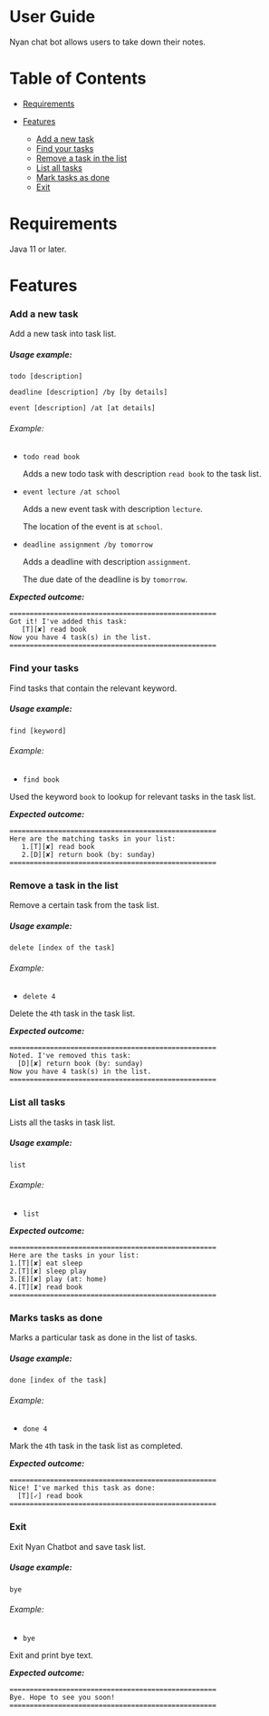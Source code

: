 # User Guide
Nyan chat bot allows users to take down their notes.

# Table of Contents

- [Requirements](https://github.com/NyanWunPaing/duke/tree/master/docs#requirements)
- [Features](https://github.com/NyanWunPaing/duke/tree/master/docs#features)
    
    - [Add a new task](https://github.com/NyanWunPaing/duke/tree/master/docs#add-a-new-task)
    - [Find your tasks](https://github.com/NyanWunPaing/duke/tree/master/docs#find-your-tasks)
    - [Remove a task in the list](https://github.com/NyanWunPaing/duke/tree/master/docs#remove-a-task-in-the-list)
    - [List all tasks](https://github.com/NyanWunPaing/duke/tree/master/docs#list-all-tasks)
    - [Mark tasks as done](https://github.com/NyanWunPaing/duke/tree/master/docs#marks-tasks-as-done)
    - [Exit](https://github.com/NyanWunPaing/duke/tree/master/docs#exit)

# Requirements 
Java 11 or later.

# Features

### Add a new task 

Add a new task into task list.

##### Usage example:

`todo [description]`

`deadline [description] /by [by details]`

`event [description] /at [at details]`

###### Example: 
 
 - `todo read book`
   
   Adds a new todo task with description `read book` to the task list. 
  
 - `event lecture /at school`
 
   Adds a new event task with description `lecture`. 
   
   The location of the event is at `school`.
   
  - `deadline assignment /by tomorrow`
   
     Adds a deadline with description `assignment`. 
     
     The due date of the deadline is by `tomorrow`.
   
 ***Expected outcome:***

    ===================================================
    Got it! I've added this task:
       [T][✘] read book
    Now you have 4 task(s) in the list.
    ===================================================
                     
### Find your tasks
Find tasks that contain the relevant keyword.

##### Usage example:

`find [keyword]`

###### Example: 

- `find book`

Used the keyword `book` to lookup for relevant tasks in the task list.

***Expected outcome:***
  
    ===================================================
    Here are the matching tasks in your list:
       1.[T][✘] read book
       2.[D][✘] return book (by: sunday)
    ===================================================

### Remove a task in the list

Remove a certain task from the task list.

##### Usage example:
`delete [index of the task]`

###### Example: 

- `delete 4`

Delete the `4`th task in the task list. 
   
 ***Expected outcome:***
    
    ===================================================
    Noted. I've removed this task:
      [D][✘] return book (by: sunday)
    Now you have 4 task(s) in the list.
    ===================================================

### List all tasks
Lists all the tasks in task list.

##### Usage example:
`list`

###### Example: 

- `list`
   
 ***Expected outcome:***
 
    ===================================================
    Here are the tasks in your list:
    1.[T][✘] eat sleep
    2.[T][✘] sleep play
    3.[E][✘] play (at: home)
    4.[T][✘] read book
    ===================================================

### Marks tasks as done
Marks a particular task as done in the list of tasks.

##### Usage example:
`done [index of the task]`

###### Example: 

- `done 4`

Mark the `4`th task in the task list as completed.

 ***Expected outcome:***

    ===================================================
    Nice! I've marked this task as done:
      [T][✓] read book
    ===================================================
    

### Exit
Exit Nyan Chatbot and save task list.

##### Usage example:
`bye`

###### Example: 

- `bye`

Exit and print bye text.

 ***Expected outcome:***

    ===================================================
    Bye. Hope to see you soon!
    ===================================================


